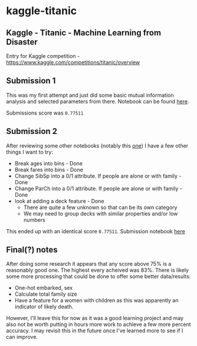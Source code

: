 # kaggle-titanic

## Kaggle - Titanic - Machine Learning from Disaster

Entry for Kaggle competition - https://www.kaggle.com/competitions/titanic/overview


## Submission 1

This was my first attempt and just did some basic mutual information analysis and selected parameters from there.
Notebook can be found [here](src/submission-01.ipynb).

Submissions score was `0.77511`

## Submission 2

After reviewing some other notebooks (notably this [one](https://www.kaggle.com/code/dhruvinkakadia/titanic-survival-classifier-top-2/notebook?scriptVersionId=87264651)) I have a few other things I want to try:

- Break ages into bins - Done
- Break fares into bins - Done
- Change SibSp into a 0/1 attribute. If people are alone or with family - Done
- Change ParCh into a 0/1 attribute. If people are alone or with family - Done
- look at adding a deck feature - Done
  - There are quite a few unknown so that can be its own category
  - We may need to group decks with similar properties and/or low numbers

This ended up with an identical score `0.77511`. Submission notebook [here](src/submission-02.ipynb)

## Final(?) notes

After doing some research it appears that any score above 75% is a reasonably good one. The highest every acheived was 83%. There is likely some more processing that could be done to offer some better data/results:

- One-hot embarked, sex
- Calculate total family size
- Have a feature for a women with children as this was apparently an indicator of likely death.

However, I'll leave this for now as it was a good learning project and may also not be worth putting in hours more work to achieve a few more percent accuracy. I may revisit this in the future once I've learned more to see if I can improve.